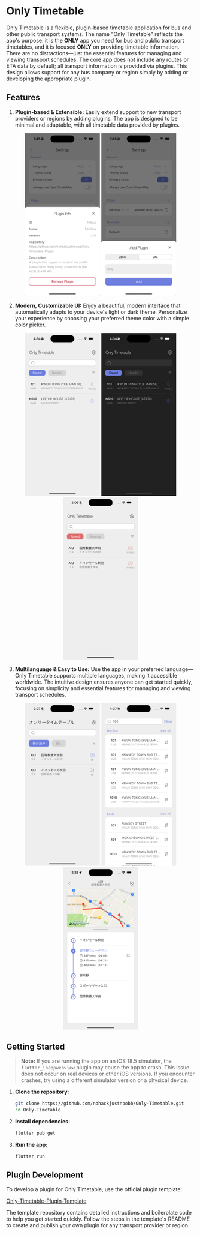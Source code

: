 # Only Timetable

Only Timetable is a flexible, plugin-based timetable application for bus and other public transport systems. The name "Only Timetable" reflects the app's purpose: it is the **ONLY** app you need for bus and public transport timetables, and it is focused **ONLY** on providing timetable information. There are no distractions—just the essential features for managing and viewing transport schedules. The core app does not include any routes or ETA data by default; all transport information is provided via plugins. This design allows support for any bus company or region simply by adding or developing the appropriate plugin.

## Features

1. **Plugin-based & Extensible:** Easily extend support to new transport providers or regions by adding plugins. The app is designed to be minimal and adaptable, with all timetable data provided by plugins.

<p align="center">
  <img src="doc/plugin.png" width="200px" />
  <img src="doc/add_plugin.png" width="200px" />
</p>

2. **Modern, Customizable UI:** Enjoy a beautiful, modern interface that automatically adapts to your device's light or dark theme. Personalize your experience by choosing your preferred theme color with a simple color picker.

<p align="center">
  <img src="doc/light_theme.png" width="200px" />
  <img src="doc/dark_theme.png" width="200px" />
  <img src="doc/theme_color.png" width="200px" />
</p>

3. **Multilanguage & Easy to Use:** Use the app in your preferred language—Only Timetable supports multiple languages, making it accessible worldwide. The intuitive design ensures anyone can get started quickly, focusing on simplicity and essential features for managing and viewing transport schedules.

<p align="center">
  <img src="doc/multilanguage.png" width="200px" />
  <img src="doc/search.png" width="200px" />
  <img src="doc/route.png" width="200px" />
</p>

## Getting Started

> **Note:** If you are running the app on an iOS 18.5 simulator, the `flutter_inappwebview` plugin may cause the app to crash. This issue does not occur on real devices or other iOS versions. If you encounter crashes, try using a different simulator version or a physical device.

1. **Clone the repository:**

   ```sh
   git clone https://github.com/nohackjustnoobb/Only-Timetable.git
   cd Only-Timetable
   ```

2. **Install dependencies:**

   ```sh
   flutter pub get
   ```

3. **Run the app:**

   ```sh
   flutter run
   ```

## Plugin Development

To develop a plugin for Only Timetable, use the official plugin template:

[Only-Timetable-Plugin-Template](https://github.com/nohackjustnoobb/Only-Timetable-Plugin-Template)

The template repository contains detailed instructions and boilerplate code to help you get started quickly. Follow the steps in the template's README to create and publish your own plugin for any transport provider or region.
